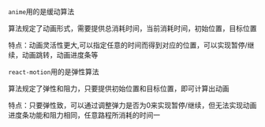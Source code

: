 `anime`用的是缓动算法

算法规定了动画形式，需要提供总消耗时间，当前消耗时间，初始位置，目标位置

特点：动画灵活性更大,可以指定任意的时间而得到对应的位置，可以实现暂停/继续，动画跳转，动画进度条等

`react-motion`用的是弹性算法

算法规定了弹性和阻力，只要提供初始位置和目标位置，即可计算出动画

特点：只要弹性致，可以通过调整弹力是否为0来实现暂停/继续，但无法实现动画进度条功能和阻力相同，任意路程所消耗的时间一